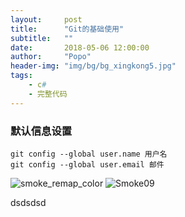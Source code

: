 ```yaml
---
layout:     post
title:      "Git的基础使用"
subtitle:   ""
date:       2018-05-06 12:00:00
author:     "Popo"
header-img: "img/bg/bg_xingkong5.jpg"
tags:
    - c#
    - 完整代码
---
```



### 默认信息设置
```
git config --global user.name 用户名
git config --global user.email 邮件
```



![smoke_remap_color](http://candycat1992.github.io/img/in-post/2017-07-14-particle-material/smoke_remap_color.png)
![Smoke09](https://data.simonschreibt.de/gat056/update4/Smoke09.gif)

dsdsdsd
